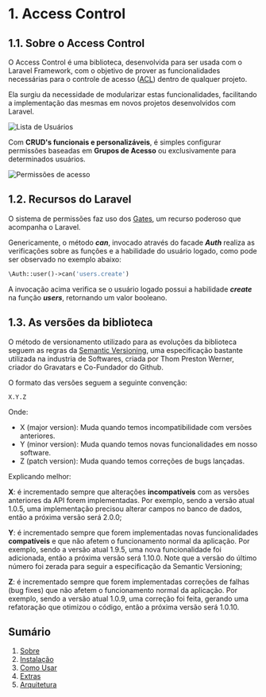 # 1. Access Control

## 1.1. Sobre o Access Control
O Access Control é uma biblioteca, desenvolvida para ser usada com o Laravel Framework, com o objetivo de prover as funcionalidades necessárias para o controle de acesso ([ACL](https://pt.wikipedia.org/wiki/Lista_de_controle_de_acesso)) dentro de qualquer projeto.

Ela surgiu da necessidade de modularizar estas funcionalidades, facilitando a implementação das mesmas em novos projetos desenvolvidos com Laravel.

![Lista de Usuários](https://github.com/rpdesignerfly/access-control/blob/master/docs/imgs/crud-users.png?raw=true)

Com **CRUD's funcionais e personalizáveis**, é simples configurar permissões baseadas em **Grupos de Acesso** ou exclusivamente para determinados usuários.

![Permissões de acesso](https://github.com/rpdesignerfly/access-control/blob/master/docs/imgs/crud-permissions.png?raw=true)

## 1.2. Recursos do Laravel

O sistema de permissões faz uso dos  [Gates](https://laravel.com/docs/5.6/authorization#writing-gates), um recurso poderoso que acompanha o Laravel.

Genericamente, o método ***can***, invocado através do facade ***Auth*** realiza as verificações sobre as funções e a habilidade do usuário logado, como pode ser observado no exemplo abaixo:

```php
\Auth::user()->can('users.create')
```

A invocação acima verifica se o usuário logado possui a habilidade ***create*** na função ***users***, retornando um valor booleano.

## 1.3. As versões da biblioteca

O método de versionamento utilizado para as evoluções da biblioteca seguem as regras da [Semantic Versioning](https://semver.org/lang/pt-BR/), uma especificação bastante utilizada na industria de Softwares, criada por Thom Preston Werner, criador do Gravatars e Co-Fundador do Github.

O formato das versões seguem a seguinte convenção:
```
X.Y.Z
```
Onde:

* X (major version): Muda quando temos incompatibilidade com versões anteriores.
* Y (minor version): Muda quando temos novas funcionalidades em nosso software.
* Z (patch version): Muda quando temos correções de bugs lançadas.

Explicando melhor:

**X**: é incrementado sempre que alterações **incompatíveis** com as versões anteriores da API forem implementadas. Por exemplo, sendo a versão atual 1.0.5, uma implementação precisou alterar campos no banco de dados, então a próxima versão será 2.0.0;

**Y**: é incrementado sempre que forem implementadas novas funcionalidades **compatíveis** e que não afetem o funcionamento normal da aplicação. Por exemplo, sendo a versão atual 1.9.5, uma nova funcionalidade foi adicionada, então a próxima versão será 1.10.0. Note que a versão do último número foi zerada para seguir a especificação da Semantic Versioning;

**Z**: é incrementado sempre que forem implementadas correções de falhas (bug fixes) que não afetem o funcionamento normal da aplicação. Por exemplo, sendo a versão atual 1.0.9, uma correção foi feita, gerando uma refatoração que otimizou o código, então a próxima versão será 1.0.10.

## Sumário

1. [Sobre](01-About.md)
2. [Instalação](02-Installation.md)
3. [Como Usar](03-Usage.md)
4. [Extras](04-Extras.md)
5. [Arquitetura](docs/05-Architecture.md)
